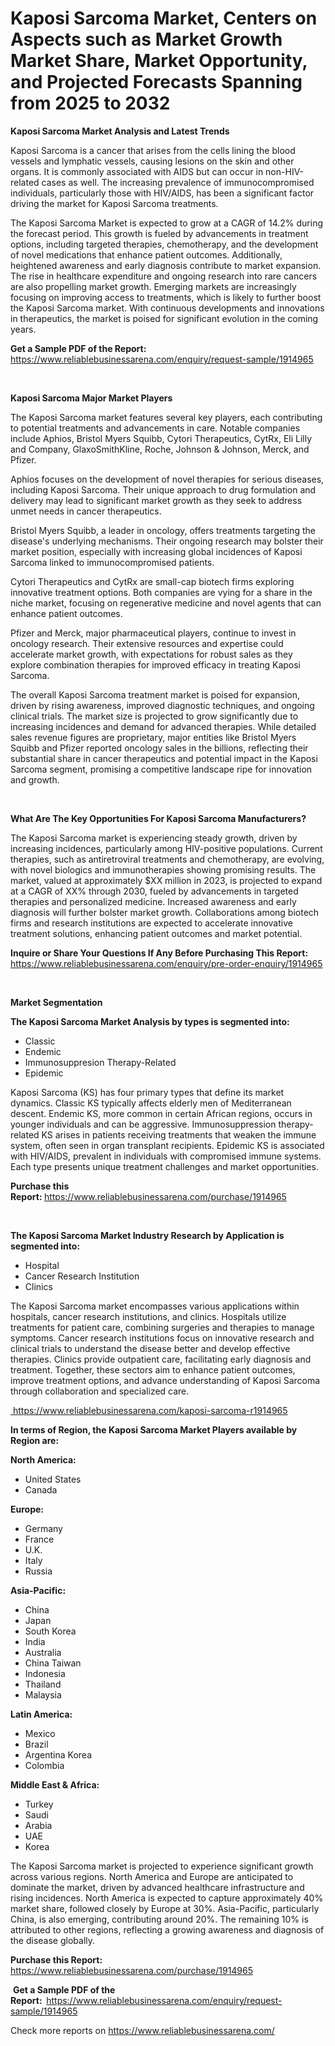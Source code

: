 <p><h1>Kaposi Sarcoma Market, Centers on Aspects such as Market Growth Market Share, Market Opportunity, and Projected Forecasts Spanning from 2025 to 2032</h1></p><p><strong>Kaposi Sarcoma Market Analysis and Latest Trends</strong></p>
<p><p>Kaposi Sarcoma is a cancer that arises from the cells lining the blood vessels and lymphatic vessels, causing lesions on the skin and other organs. It is commonly associated with AIDS but can occur in non-HIV-related cases as well. The increasing prevalence of immunocompromised individuals, particularly those with HIV/AIDS, has been a significant factor driving the market for Kaposi Sarcoma treatments.</p><p>The Kaposi Sarcoma Market is expected to grow at a CAGR of 14.2% during the forecast period. This growth is fueled by advancements in treatment options, including targeted therapies, chemotherapy, and the development of novel medications that enhance patient outcomes. Additionally, heightened awareness and early diagnosis contribute to market expansion. The rise in healthcare expenditure and ongoing research into rare cancers are also propelling market growth. Emerging markets are increasingly focusing on improving access to treatments, which is likely to further boost the Kaposi Sarcoma market. With continuous developments and innovations in therapeutics, the market is poised for significant evolution in the coming years.</p></p>
<p><strong>Get a Sample PDF of the Report:&nbsp;</strong> <a href="https://www.reliablebusinessarena.com/enquiry/request-sample/1914965?utm_campaign=2739&utm_medium=2&utm_source=Github&utm_content=ia&utm_term=03032025&utm_id=kaposi-sarcoma">https://www.reliablebusinessarena.com/enquiry/request-sample/1914965</a></p>
<p>&nbsp;</p>
<p><strong>Kaposi Sarcoma Major Market Players</strong></p>
<p><p>The Kaposi Sarcoma market features several key players, each contributing to potential treatments and advancements in care. Notable companies include Aphios, Bristol Myers Squibb, Cytori Therapeutics, CytRx, Eli Lilly and Company, GlaxoSmithKline, Roche, Johnson & Johnson, Merck, and Pfizer. </p><p>Aphios focuses on the development of novel therapies for serious diseases, including Kaposi Sarcoma. Their unique approach to drug formulation and delivery may lead to significant market growth as they seek to address unmet needs in cancer therapeutics.</p><p>Bristol Myers Squibb, a leader in oncology, offers treatments targeting the disease's underlying mechanisms. Their ongoing research may bolster their market position, especially with increasing global incidences of Kaposi Sarcoma linked to immunocompromised patients.</p><p>Cytori Therapeutics and CytRx are small-cap biotech firms exploring innovative treatment options. Both companies are vying for a share in the niche market, focusing on regenerative medicine and novel agents that can enhance patient outcomes.</p><p>Pfizer and Merck, major pharmaceutical players, continue to invest in oncology research. Their extensive resources and expertise could accelerate market growth, with expectations for robust sales as they explore combination therapies for improved efficacy in treating Kaposi Sarcoma.</p><p>The overall Kaposi Sarcoma treatment market is poised for expansion, driven by rising awareness, improved diagnostic techniques, and ongoing clinical trials. The market size is projected to grow significantly due to increasing incidences and demand for advanced therapies. While detailed sales revenue figures are proprietary, major entities like Bristol Myers Squibb and Pfizer reported oncology sales in the billions, reflecting their substantial share in cancer therapeutics and potential impact in the Kaposi Sarcoma segment, promising a competitive landscape ripe for innovation and growth.</p></p>
<p>&nbsp;</p>
<p><strong>What Are The Key Opportunities For Kaposi Sarcoma Manufacturers?</strong></p>
<p><p>The Kaposi Sarcoma market is experiencing steady growth, driven by increasing incidences, particularly among HIV-positive populations. Current therapies, such as antiretroviral treatments and chemotherapy, are evolving, with novel biologics and immunotherapies showing promising results. The market, valued at approximately $XX million in 2023, is projected to expand at a CAGR of XX% through 2030, fueled by advancements in targeted therapies and personalized medicine. Increased awareness and early diagnosis will further bolster market growth. Collaborations among biotech firms and research institutions are expected to accelerate innovative treatment solutions, enhancing patient outcomes and market potential.</p></p>
<p><strong>Inquire or Share Your Questions If Any Before Purchasing This Report:</strong> <a href="https://www.reliablebusinessarena.com/enquiry/pre-order-enquiry/1914965?utm_campaign=2739&utm_medium=2&utm_source=Github&utm_content=ia&utm_term=03032025&utm_id=kaposi-sarcoma">https://www.reliablebusinessarena.com/enquiry/pre-order-enquiry/1914965</a></p>
<p>&nbsp;</p>
<p><strong>Market Segmentation</strong></p>
<p><strong>The Kaposi Sarcoma Market Analysis by types is segmented into:</strong></p>
<p><ul><li>Classic</li><li>Endemic</li><li>Immunosuppresion Therapy-Related</li><li>Epidemic</li></ul></p>
<p><p>Kaposi Sarcoma (KS) has four primary types that define its market dynamics. Classic KS typically affects elderly men of Mediterranean descent. Endemic KS, more common in certain African regions, occurs in younger individuals and can be aggressive. Immunosuppression therapy-related KS arises in patients receiving treatments that weaken the immune system, often seen in organ transplant recipients. Epidemic KS is associated with HIV/AIDS, prevalent in individuals with compromised immune systems. Each type presents unique treatment challenges and market opportunities.</p></p>
<p><strong>Purchase this Report:&nbsp;</strong><a href="https://www.reliablebusinessarena.com/purchase/1914965?utm_campaign=2739&utm_medium=2&utm_source=Github&utm_content=ia&utm_term=03032025&utm_id=kaposi-sarcoma">https://www.reliablebusinessarena.com/purchase/1914965</a></p>
<p>&nbsp;</p>
<p><strong>The Kaposi Sarcoma Market Industry Research by Application is segmented into:</strong></p>
<p><ul><li>Hospital</li><li>Cancer Research Institution</li><li>Clinics</li></ul></p>
<p><p>The Kaposi Sarcoma market encompasses various applications within hospitals, cancer research institutions, and clinics. Hospitals utilize treatments for patient care, combining surgeries and therapies to manage symptoms. Cancer research institutions focus on innovative research and clinical trials to understand the disease better and develop effective therapies. Clinics provide outpatient care, facilitating early diagnosis and treatment. Together, these sectors aim to enhance patient outcomes, improve treatment options, and advance understanding of Kaposi Sarcoma through collaboration and specialized care.</p></p>
<p><a href="https://www.reliablebusinessarena.com/kaposi-sarcoma-r1914965?utm_campaign=2739&utm_medium=2&utm_source=Github&utm_content=ia&utm_term=03032025&utm_id=kaposi-sarcoma">&nbsp;https://www.reliablebusinessarena.com/kaposi-sarcoma-r1914965</a></p>
<p><strong>In terms of Region, the Kaposi Sarcoma Market Players available by Region are:</strong></p>
<p>
    <p> <strong> North America: </strong>
        <ul>
            <li>United States</li>
            <li>Canada</li>
        </ul>
        </p> 
    <p> <strong> Europe: </strong>
        <ul>
            <li>Germany</li>
            <li>France</li>
            <li>U.K.</li>
            <li>Italy</li>
            <li>Russia</li>
        </ul>
        </p> 
    <p> <strong> Asia-Pacific: </strong>
        <ul>
            <li>China</li>
            <li>Japan</li>
            <li>South Korea</li>
            <li>India</li>
            <li>Australia</li>
            <li>China Taiwan</li>
            <li>Indonesia</li>
            <li>Thailand</li>
            <li>Malaysia</li>
        </ul>
        </p> 
    <p> <strong> Latin America: </strong>
        <ul>
            <li>Mexico</li>
            <li>Brazil</li>
            <li>Argentina Korea</li>
            <li>Colombia</li>
        </ul>
        </p> 
    <p> <strong> Middle East & Africa: </strong>
        <ul>
            <li>Turkey</li>
            <li>Saudi</li>
            <li>Arabia</li>
            <li>UAE</li>
            <li>Korea</li>
        </ul>
    </p>
    </p>
<p><p>The Kaposi Sarcoma market is projected to experience significant growth across various regions. North America and Europe are anticipated to dominate the market, driven by advanced healthcare infrastructure and rising incidences. North America is expected to capture approximately 40% market share, followed closely by Europe at 30%. Asia-Pacific, particularly China, is also emerging, contributing around 20%. The remaining 10% is attributed to other regions, reflecting a growing awareness and diagnosis of the disease globally.</p></p>
<p><strong>Purchase this Report: </strong><a href="https://www.reliablebusinessarena.com/purchase/1914965?utm_campaign=2739&utm_medium=2&utm_source=Github&utm_content=ia&utm_term=03032025&utm_id=kaposi-sarcoma">https://www.reliablebusinessarena.com/purchase/1914965</a></p>
<p>&nbsp;<strong>Get a Sample PDF of the Report:&nbsp;&nbsp;</strong><a href="https://www.reliablebusinessarena.com/enquiry/request-sample/1914965?utm_campaign=2739&utm_medium=2&utm_source=Github&utm_content=ia&utm_term=03032025&utm_id=kaposi-sarcoma">https://www.reliablebusinessarena.com/enquiry/request-sample/1914965</a></p>
<p><strong></strong></p>
<p>Check more reports on <a href="https://www.reliablebusinessarena.com/?utm_campaign=2739&utm_medium=2&utm_source=Github&utm_content=ia&utm_term=03032025&utm_id=kaposi-sarcoma">https://www.reliablebusinessarena.com/</a></p>